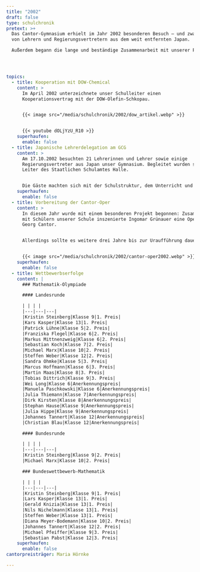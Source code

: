 ```yaml
---
title: "2002"
draft: false
type: schulchronik
pretext: >+
  Das Cantor-Gymnasium erhielt im Jahr 2002 besonderen Besuch – und zwar
  von Lehrern und Regierungsvertretern aus dem weit entfernten Japan. 

  Außerdem begann die lange und beständige Zusammenarbeit mit unserer Partnerfirma Dow-Chemical und die Vorbereitung der „Cantor-Oper“, die drei Jahre später uraufgeführt werden sollte.




topics:
  - title: Kooperation mit DOW-Chemical
    content: >
      Im April 2002 unterzeichnete unser Schulleiter einen
      Kooperationsvertrag mit der DOW-Olefin-Schkopau.


      {{< image src="/media/schulchronik/2002/dow_artikel.webp" >}}


      {{< youtube dOLjYzU_R10 >}}
    superhaufen:
      enable: false
  - title: Japanische Lehrerdelegation am GCG
    content: >
      Am 17.10.2002 besuchten 21 Lehrerinnen und Lehrer sowie einige
      Regierungsvertreter aus Japan unser Gymnasium. Begleitet wurden sie vom
      Leiter des Staatlichen Schulamtes Halle.


      Die Gäste machten sich mit der Schulstruktur, dem Unterricht und dem schulischen Leben in Deutschland vertraut.
    superhaufen:
      enable: false
  - title: Vorbereitung der Cantor-Oper
    content: >
      In diesem Jahr wurde mit einem besonderen Projekt begonnen: Zusammen
      mit Schülern unserer Schule inszenierte Ingomar Grünauer eine Oper über
      Georg Cantor.


      Allerdings sollte es weitere drei Jahre bis zur Uraufführung dauern...


      {{< image src="/media/schulchronik/2002/cantor-oper2002.webp" >}}
    superhaufen:
      enable: false
  - title: Wettbewerbserfolge
    content: |
      ### Mathematik-Olympiade

      #### Landesrunde

      | | | |
      |---|---|---|
      |Kristin Steinberg|Klasse 9|1. Preis|
      |Kars Kasper|Klasse 13|1. Preis|
      |Patrick Lühne|Klasse 5|2. Preis|
      |Franziska Flegel|Klasse 6|2. Preis|
      |Markus Mittnenzweig|Klasse 6|2. Preis|
      |Sebastian Koch|Klasse 7|2. Preis|
      |Michael Marx|Klasse 10|2. Preis|
      |Steffen Weber|Klasse 12|2. Preis|
      |Sandra Ohmke|Klasse 5|3. Preis|
      |Marcus Hoffmann|Klasse 6|3. Preis|
      |Martin Maas|Klasse 8|3. Preis|
      |Tobias Dittrich|Klasse 9|3. Preis|
      |Wei Long|Klasse 6|Anerkennungspreis|
      |Manuela Paschkowski|Klasse 6|Anerkennungspreis|
      |Julia Thiemann|Klasse 7|Anerkennungspreis|
      |Dirk Kirsten|Klasse 8|Anerkennungspreis|
      |Stephan Hause|Klasse 9|Anerkennungspreis|
      |Julia Hippe|Klasse 9|Anerkennungspreis|
      |Johannes Tannert|Klasse 12|Anerkennungspreis|
      |Christian Blau|Klasse 12|Anerkennungspreis|

      #### Bundesrunde

      | | | |
      |---|---|---|
      |Kristin Steinberg|Klasse 9|2. Preis|
      |Michael Marx|Klasse 10|2. Preis|

      ### Bundeswettbewerb-Mathematik

      | | | |
      |---|---|---|
      |Kristin Steinberg|Klasse 9|1. Preis|
      |Lars Kasper|Klasse 13|1. Preis|
      |Gerald Knizia|Klasse 13|1. Preis|
      |Nils Nichelmann|Klasse 13|1. Preis|
      |Steffen Weber|Klasse 13|1. Preis|
      |Diana Meyer-Bodemann|Klasse 10|2. Preis|
      |Johannes Tannert|Klasse 12|2. Preis|
      |Michael Pfeiffer|Klasse 9|3. Preis|
      |Sebastian Pabst|Klasse 12|3. Preis|
    superhaufen:
      enable: false
cantorpreisträger: Maria Hörnke

---
```

